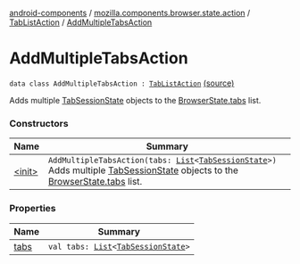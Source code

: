 [android-components](../../../index.md) / [mozilla.components.browser.state.action](../../index.md) / [TabListAction](../index.md) / [AddMultipleTabsAction](./index.md)

# AddMultipleTabsAction

`data class AddMultipleTabsAction : `[`TabListAction`](../index.md) [(source)](https://github.com/mozilla-mobile/android-components/blob/master/components/browser/state/src/main/java/mozilla/components/browser/state/action/BrowserAction.kt#L76)

Adds multiple [TabSessionState](../../../mozilla.components.browser.state.state/-tab-session-state/index.md) objects to the [BrowserState.tabs](../../../mozilla.components.browser.state.state/-browser-state/tabs.md) list.

### Constructors

| Name | Summary |
|---|---|
| [&lt;init&gt;](-init-.md) | `AddMultipleTabsAction(tabs: `[`List`](https://kotlinlang.org/api/latest/jvm/stdlib/kotlin.collections/-list/index.html)`<`[`TabSessionState`](../../../mozilla.components.browser.state.state/-tab-session-state/index.md)`>)`<br>Adds multiple [TabSessionState](../../../mozilla.components.browser.state.state/-tab-session-state/index.md) objects to the [BrowserState.tabs](../../../mozilla.components.browser.state.state/-browser-state/tabs.md) list. |

### Properties

| Name | Summary |
|---|---|
| [tabs](tabs.md) | `val tabs: `[`List`](https://kotlinlang.org/api/latest/jvm/stdlib/kotlin.collections/-list/index.html)`<`[`TabSessionState`](../../../mozilla.components.browser.state.state/-tab-session-state/index.md)`>` |
